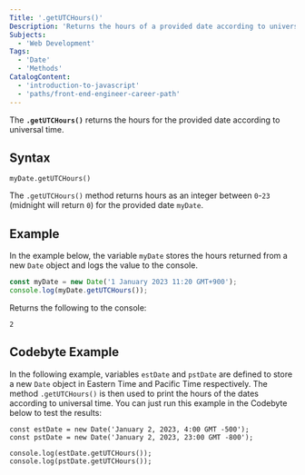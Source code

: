 ```yaml
---
Title: '.getUTCHours()'
Description: 'Returns the hours of a provided date according to universal time.'
Subjects:
  - 'Web Development'
Tags:
  - 'Date'
  - 'Methods'
CatalogContent:
  - 'introduction-to-javascript'
  - 'paths/front-end-engineer-career-path'
---
```


The **`.getUTCHours()`** returns the hours for the provided date according to universal time.

## Syntax

```pseudo
myDate.getUTCHours()
```

The `.getUTCHours()` method returns hours as an integer between `0`-`23` (midnight will return `0`) for the provided date `myDate`.

## Example

In the example below, the variable `myDate` stores the hours returned from a new `Date` object and logs the value to the console.

```js
const myDate = new Date('1 January 2023 11:20 GMT+900');
console.log(myDate.getUTCHours());
```

Returns the following to the console:

```shell
2
```

## Codebyte Example

In the following example, variables `estDate` and `pstDate` are defined to store a new `Date` object in Eastern Time and Pacific Time respectively. The method `.getUTCHours()` is then used to print the hours of the dates according to universal time. You can just run this example in the Codebyte below to test the results:

```codebyte/javascript
const estDate = new Date('January 2, 2023, 4:00 GMT -500');
const pstDate = new Date('January 2, 2023, 23:00 GMT -800');

console.log(estDate.getUTCHours());
console.log(pstDate.getUTCHours());
```
